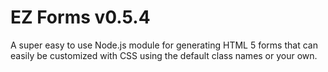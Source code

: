 # EZ Forms v0.5.4

A super easy to use Node.js module for generating HTML 5 forms that can easily be customized with CSS using the default class names or your own.
